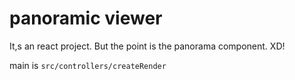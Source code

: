 # panoramic viewer

It,s an react project.
But the point is the panorama component. XD!

main is `src/controllers/createRender`
